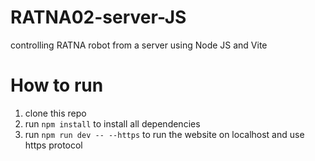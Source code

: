 # RATNA02-server-JS
controlling RATNA robot from a server using Node JS and Vite
# How to run
1. clone this repo
2. run `npm install` to install all dependencies
3. run `npm run dev -- --https` to run the website on localhost and use https protocol
